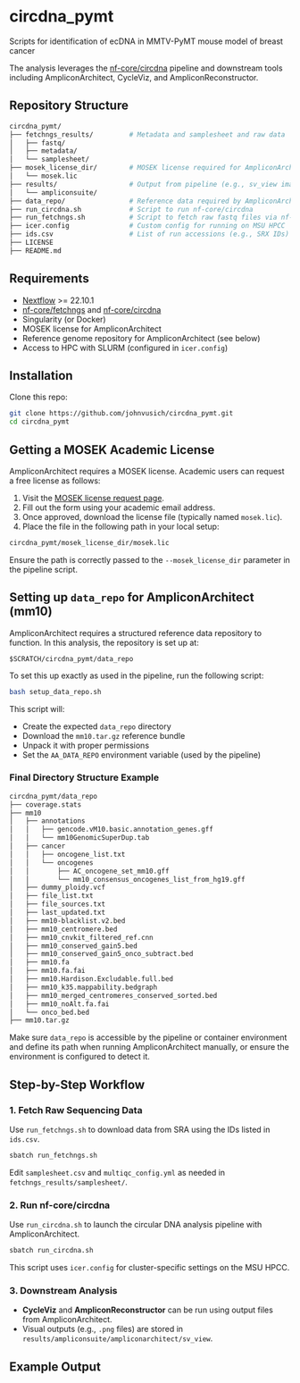 # circdna_pymt
Scripts for identification of ecDNA in MMTV-PyMT mouse model of breast cancer

The analysis leverages the [nf-core/circdna](https://nf-co.re/circdna) pipeline and downstream tools including AmpliconArchitect, CycleViz, and AmpliconReconstructor.

## Repository Structure

```bash
circdna_pymt/
├── fetchngs_results/         # Metadata and samplesheet and raw data
│   ├── fastq/
│   ├── metadata/
│   └── samplesheet/
├── mosek_license_dir/        # MOSEK license required for AmpliconArchitect
│   └── mosek.lic
├── results/                  # Output from pipeline (e.g., sv_view images)
│   └── ampliconsuite/
├── data_repo/                # Reference data required by AmpliconArchitect (for mm10)
├── run_circdna.sh            # Script to run nf-core/circdna
├── run_fetchngs.sh           # Script to fetch raw fastq files via nf-core/fetchngs
├── icer.config               # Custom config for running on MSU HPCC
├── ids.csv                   # List of run accessions (e.g., SRX IDs)
├── LICENSE
├── README.md
```

## Requirements

- [Nextflow](https://www.nextflow.io/) >= 22.10.1
- [nf-core/fetchngs](https://nf-co.re/fetchngs) and [nf-core/circdna](https://nf-co.re/circdna)
- Singularity (or Docker)
- MOSEK license for AmpliconArchitect
- Reference genome repository for AmpliconArchitect (see below)
- Access to HPC with SLURM (configured in `icer.config`)

## Installation

Clone this repo:

```bash
git clone https://github.com/johnvusich/circdna_pymt.git
cd circdna_pymt
```

## Getting a MOSEK Academic License

AmpliconArchitect requires a MOSEK license. Academic users can request a free license as follows:

1. Visit the [MOSEK license request page](https://www.mosek.com/products/academic-licenses/).
2. Fill out the form using your academic email address.
3. Once approved, download the license file (typically named `mosek.lic`).
4. Place the file in the following path in your local setup:

```bash
circdna_pymt/mosek_license_dir/mosek.lic
```

Ensure the path is correctly passed to the `--mosek_license_dir` parameter in the pipeline script.

## Setting up `data_repo` for AmpliconArchitect (mm10)

AmpliconArchitect requires a structured reference data repository to function. In this analysis, the repository is set up at:

```
$SCRATCH/circdna_pymt/data_repo
```

To set this up exactly as used in the pipeline, run the following script:

```bash
bash setup_data_repo.sh
```

This script will:

- Create the expected `data_repo` directory
- Download the `mm10.tar.gz` reference bundle
- Unpack it with proper permissions
- Set the `AA_DATA_REPO` environment variable (used by the pipeline)

### Final Directory Structure Example

```bash
circdna_pymt/data_repo
├── coverage.stats
├── mm10
│   ├── annotations
│   │   ├── gencode.vM10.basic.annotation_genes.gff
│   │   └── mm10GenomicSuperDup.tab
│   ├── cancer
│   │   ├── oncogene_list.txt
│   │   └── oncogenes
│   │       ├── AC_oncogene_set_mm10.gff
│   │       └── mm10_consensus_oncogenes_list_from_hg19.gff
│   ├── dummy_ploidy.vcf
│   ├── file_list.txt
│   ├── file_sources.txt
│   ├── last_updated.txt
│   ├── mm10-blacklist.v2.bed
│   ├── mm10_centromere.bed
│   ├── mm10_cnvkit_filtered_ref.cnn
│   ├── mm10_conserved_gain5.bed
│   ├── mm10_conserved_gain5_onco_subtract.bed
│   ├── mm10.fa
│   ├── mm10.fa.fai
│   ├── mm10.Hardison.Excludable.full.bed
│   ├── mm10_k35.mappability.bedgraph
│   ├── mm10_merged_centromeres_conserved_sorted.bed
│   ├── mm10_noAlt.fa.fai
│   └── onco_bed.bed
├── mm10.tar.gz
```

Make sure `data_repo` is accessible by the pipeline or container environment and define its path when running AmpliconArchitect manually, or ensure the environment is configured to detect it.

## Step-by-Step Workflow

### 1. Fetch Raw Sequencing Data

Use `run_fetchngs.sh` to download data from SRA using the IDs listed in `ids.csv`.

```bash
sbatch run_fetchngs.sh
```

Edit `samplesheet.csv` and `multiqc_config.yml` as needed in `fetchngs_results/samplesheet/`.

### 2. Run nf-core/circdna

Use `run_circdna.sh` to launch the circular DNA analysis pipeline with AmpliconArchitect.

```bash
sbatch run_circdna.sh
```

This script uses `icer.config` for cluster-specific settings on the MSU HPCC.

### 3. Downstream Analysis

- **CycleViz** and **AmpliconReconstructor** can be run using output files from AmpliconArchitect.
- Visual outputs (e.g., `.png` files) are stored in `results/ampliconsuite/ampliconarchitect/sv_view`.

## Example Output
